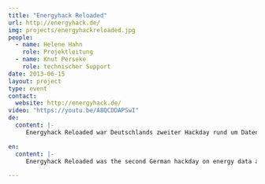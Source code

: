 ```yaml
---
title: "Energyhack Reloaded"
url: http://energyhack.de/
img: projects/energyhackreloaded.jpg
people:
  - name: Helene Hahn
    role: Projektleitung
  - name: Knut Perseke
    role: technischer Support
date: 2013-06-15
layout: project
type: event
contact:
  website: http://energyhack.de/
video: "https://youtu.be/A8QCDDAPSwI"  
de:
  content: |-
     Energyhack Reloaded war Deutschlands zweiter Hackday rund um Daten zu Energie und Stromversorgung. Der Hackday wurde in Zusammenarbeit mit der Stromnetz Berlin GmbH und der Senatsverwaltung für Wirtschaft, Technologie und Forschung organsiert. Auf der eintägigen Veranstaltung wurden Anwendungen und Visualisierungen rund um die Themen Versorgungssicherheit und Blackout entwickelt.

en:
  content: |-
     Energyhack Reloaded was the second German hackday on energy data and electricity consumption. The hackday was carried out in cooperation with Stromnetz Berlin GmbH and the Senatsverwaltung für Wirtschaft, Technologie und Forschung. During the event, the participants created applications and visualisations based on data taken from the Open Data Portal [Netzdaten-Berlin](http://www.netzdaten-berlin.de/). 

---
```


